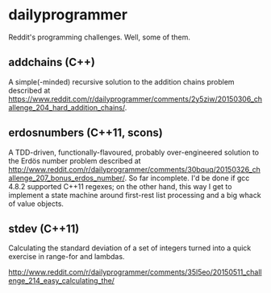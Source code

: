 # dailyprogrammer

Reddit's programming challenges.  Well, some of them.

## addchains (C++)

A simple(-minded) recursive solution to the addition chains problem
described at
https://www.reddit.com/r/dailyprogrammer/comments/2y5ziw/20150306_challenge_204_hard_addition_chains/.

## erdosnumbers (C++11, scons)

A TDD-driven, functionally-flavoured, probably over-engineered solution
to the Erdös number problem described at
http://www.reddit.com/r/dailyprogrammer/comments/30bquq/20150326_challenge_207_bonus_erdos_number/.
So far incomplete.  I'd be done if gcc 4.8.2 supported C++11 regexes; on
the other hand, this way I get to implement a state machine around
first-rest list processing and a big whack of value objects.

## stdev (C++11)

Calculating the standard deviation of a set of integers turned into a
quick exercise in range-for and lambdas.

http://www.reddit.com/r/dailyprogrammer/comments/35l5eo/20150511_challenge_214_easy_calculating_the/
